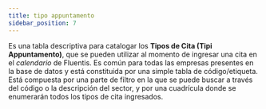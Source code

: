 ```yaml
---
title: tipo appuntamento
sidebar_position: 7
---
```


Es una tabla descriptiva para catalogar los **Tipos de Cita (Tipi Appuntamento)**, que se pueden utilizar al momento de ingresar una cita en el *calendario* de Fluentis. Es común para todas las empresas presentes en la base de datos y está constituida por una simple tabla de código/etiqueta.  
Está compuesta por una parte de filtro en la que se puede buscar a través del código o la descripción del sector, y por una cuadrícula donde se enumerarán todos los tipos de cita ingresados.